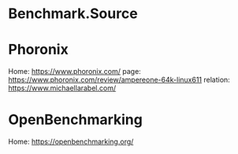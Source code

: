 # Benchmark.Source
# Phoronix
Home: https://www.phoronix.com/ page: https://www.phoronix.com/review/ampereone-64k-linux611 relation:  https://www.michaellarabel.com/

# OpenBenchmarking
Home: https://openbenchmarking.org/
